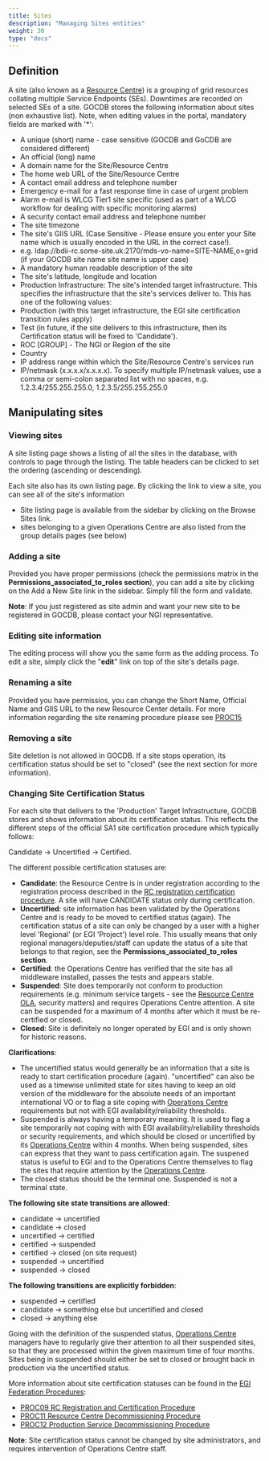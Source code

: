 ```yaml
---
title: Sites
description: "Managing Sites entities"
weight: 30
type: "docs"
---
```


## Definition

A site (also known as a [Resource Centre](https://confluence.egi.eu/x/Z4IkBQ))
is a grouping of grid resources collating multiple Service Endpoints (SEs).
Downtimes are recorded on selected SEs of a site. GOCDB stores the following
information about sites (non exhaustive list). Note, when editing values in the
portal, mandatory fields are marked with '*':
- A unique (short) name - case sensitive (GOCDB and GoCDB are considered
different)
- An official (long) name
- A domain name for the Site/Resource Centre
- The home web URL of the Site/Resource Centre
- A contact email address and telephone number
 - Emergency e-mail for a fast response time in case of urgent problem
 - Alarm e-mail is WLCG Tier1 site specific (used as part of a WLCG workflow for
 dealing with specific monitoring alarms)
- A security contact email address and telephone number
- The site timezone
- The site's GIIS URL (Case Sensitive - Please ensure you enter your Site name
which is usually encoded in the URL in the correct case!).
 - e.g. ldap://bdii-rc.some-site.uk:2170/mds-vo-name=SITE-NAME,o=grid (if your
 GOCDB site name site name is upper case)
- A mandatory human readable description of the site
- The site's latitude, longitude and location
- Production Infrastructure: The site's intended target infrastructure. This
specifies the infrastructure that the site's services deliver to. This has one
of the following values:
 - Production (with this target infrastructure, the EGI site certification
 transition rules apply)
 - Test (in future, if the site delivers to this infrastructure, then its
Certification status will be fixed to 'Candidate').
- ROC [GROUP] - The NGI or Region of the site
- Country
- IP address range within which the Site/Resource Centre's services run
 - IP/netmask (x.x.x.x/x.x.x.x). To specify multiple IP/netmask values, use a
comma or semi-colon separated list with no spaces, e.g. 1.2.3.4/255.255.255.0,
1.2.3.5/255.255.255.0

## Manipulating sites

### Viewing sites

A site listing page shows a listing of all the sites in the database, with
controls to page through the listing. The table headers can be clicked to set
the ordering (ascending or descending).

Each site also has its own listing page. By clicking the link to view a site,
you can see all of the site's information
- Site listing page is available from the sidebar by clicking on the Browse
Sites link.
- sites belonging to a given Operations Centre are also listed from the group
details pages (see below)

### Adding a site

Provided you have proper permissions (check the permissions matrix in the
**Permissions_associated_to_roles section**), you can add a site by clicking on
the Add a New Site link in the sidebar. Simply fill the form and validate.

**Note**: If you just registered as site admin and want your new site to be
registered in GOCDB, please contact your NGI representative.

### Editing site information

The editing process will show you the same form as the adding process. To edit a
site, simply click the "**edit**" link on top of the site's details page.

### Renaming a site

Provided you have permissios, you can change the Short Name, Official Name and
GIIS URL to the new Resource Center details. For more information regarding the
site renaming procedure please see [PROC15](https://confluence.egi.eu/x/3SAmBg)

### Removing a site

Site deletion is not allowed in GOCDB. If a site stops operation, its
certification status should be set to "closed" (see the next section for more
information).

### Changing Site Certification Status

For each site that delivers to the 'Production' Target Infrastructure, GOCDB
stores and shows information about its certification status. This reflects the
different steps of the official SA1 site certification procedure which typically
follows:

Candidate -> Uncertified -> Certified.

The different possible certification statuses are:
- **Candidate**: the Resource Centre is in under registration according to the
registration process described in the
[RC registration certification procedure](https://confluence.egi.eu/x/FSAmBg).
A site will have CANDIDATE status only during certification.
- **Uncertified**: site information has been validated by the Operations Centre
and is ready to be moved to certified status (again). The certification status of
a site can only be changed by a user with a higher level 'Regional' (or EGI
'Project') level role. This usually means that only regional managers/deputies/staff
can update the status of a site that belongs to that region, see the
**Permissions_associated_to_roles section**.
- **Certified**: the Operations Centre has verified that the site has all middleware
installed, passes the tests and appears stable.
- **Suspended**: Site does temporarily not conform to production requirements (e.g.
minimum service targets - see the
[Resource Centre OLA](https://documents.egi.eu/document/31), security matters) and
requires Operations Centre attention. A site can be suspended for a maximum of 4
months after which it must be re-certified or closed.
- **Closed**: Site is definitely no longer operated by EGI and is only shown for
historic reasons.

**Clarifications**:

- The uncertified status would generally be an information that a site is ready to
start certification procedure (again). "uncertified" can also be used as a timewise
unlimited state for sites having to keep an old version of the middleware for the
absolute needs of an important international VO or to flag a site coping with
[Operations Centre](https://confluence.egi.eu/x/NoIkBQ) requirements but not with EGI
availability/reliability thresholds.
- Suspended is always having a temporary meaning. It is used to flag a site temporarily
not coping with with EGI availability/reliability thresholds or security requirements,
and which should be closed or uncertified by its
[Operations Centre](https://confluence.egi.eu/x/NoIkBQ) within 4 months. When being
suspended, sites can express that they want to pass certification again. The suspened
status is useful to EGI and to the Operations Centre themselves to flag the sites that
require attention by the [Operations Centre](https://confluence.egi.eu/x/NoIkBQ).
- The closed status should be the terminal one. Suspended is not a terminal state.

**The following site state transitions are allowed**:
- candidate -> uncertified
- candidate -> closed
- uncertified -> certified
- certified -> suspended
- certified -> closed (on site request)
- suspended -> uncertified
- suspended -> closed

**The following transitions are explicitly forbidden**:
- suspended -> certified
- candidate -> something else but uncertified and closed
- closed -> anything else

Going with the definition of the suspended status,
[Operations Centre](https://confluence.egi.eu/x/NoIkBQ) managers have to regularly give
their attention to all their suspended sites, so that they are processed within the
given maximum time of four months. Sites being in suspended should either be set to
closed or brought back in production via the uncertified status.

More information about site certification statuses can be found in the
[EGI Federation Procedures](https://confluence.egi.eu/x/FwfSB):
- [PROC09 RC Registration and Certification Procedure](https://confluence.egi.eu/x/FSAmBg)
- [PROC11 Resource Centre Decommissioning Procedure](https://confluence.egi.eu/x/myAmBg)
- [PROC12 Production Service Decommissioning Procedure](https://confluence.egi.eu/x/jSAmBg)

**Note**: Site certification status cannot be changed by site administrators, and
requires intervention of Operations Centre staff.
